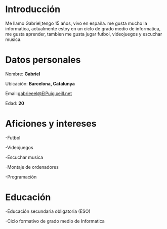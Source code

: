 # Introducción
Me llamo Gabriel,tengo 15 años, vivo en españa. me gusta mucho la informatica, actualmente estoy en un ciclo de grado medio de informatica, me gusta aprender, tambien me gusta jugar futbol, videojuegos y escuchar musica.

# **Datos personales**

Nombre: **Gabriel**

Ubicación: **Barcelona, Catalunya**

Email:gabrieeel@ElPuig.xeill.net

Edad: **20**

# **Aficiones y intereses**
-Futbol

-Videojuegos

-Escuchar musica

-Montaje de ordenadores

-Programación

# **Educación**
-Educación secundaria obligatoria (ESO)

-Ciclo formativo de grado medio de Informatica
